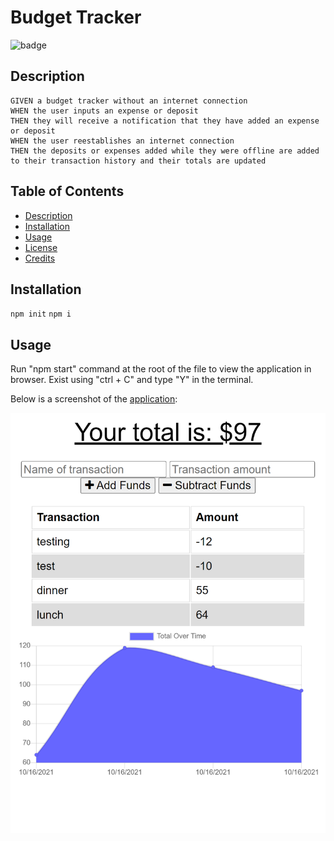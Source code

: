 # Budget Tracker

![badge](https://img.shields.io/badge/license-MIT-brightgreen)

  ## Description
  ```
  GIVEN a budget tracker without an internet connection
  WHEN the user inputs an expense or deposit
  THEN they will receive a notification that they have added an expense or deposit
  WHEN the user reestablishes an internet connection
  THEN the deposits or expenses added while they were offline are added to their transaction history and their totals are updated
```

  ## Table of Contents
  - [Description](#description)
  - [Installation](#installation)
  - [Usage](#usage)
  - [License](#license)
  - [Credits](#credits)

  ## Installation
  `npm init`
  `npm i` 

  ## Usage
  Run "npm start" command at the root of the file to view the application in browser.
  Exist using "ctrl + C" and type "Y" in the terminal.

  Below is a screenshot of the [application](https://lit-mesa-27218.herokuapp.com/): 

  ![Screenshot](./public/screenshot.png) 
